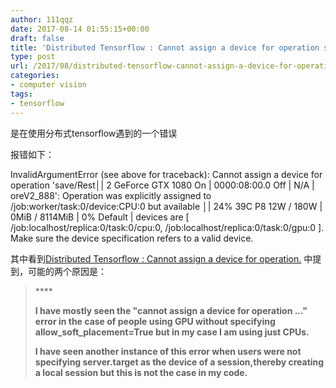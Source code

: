 ```yaml
---
author: 111qqz
date: 2017-08-14 01:55:15+00:00
draft: false
title: 'Distributed Tensorflow : Cannot assign a device for operation save'
type: post
url: /2017/08/distributed-tensorflow-cannot-assign-a-device-for-operation-save/
categories:
- computer vision
tags:
- tensorflow
---
```


是在使用分布式tensorflow遇到的一个错误

报错如下：

InvalidArgumentError (see above for traceback): Cannot assign a device for operation 'save/Rest│| 2 GeForce GTX 1080 On | 0000:08:00.0 Off | N/A |
oreV2_888': Operation was explicitly assigned to /job:worker/task:0/device:CPU:0 but available │| 24% 39C P8 12W / 180W | 0MiB / 8114MiB | 0% Default |
devices are [ /job:localhost/replica:0/task:0/cpu:0, /job:localhost/replica:0/task:0/gpu:0 ]. Make sure the device specification refers to a valid device.

其中看到[Distributed Tensorflow : Cannot assign a device for operation.](https://github.com/tensorflow/tensorflow/issues/11608) 中提到，可能的两个原因是：



<blockquote>****

**I have mostly seen the "cannot assign a device for operation ..." error in the case of people using GPU without specifying allow_soft_placement=True but in my case I am using just CPUs.**

**I have seen another instance of this error when users were not specifying server.target as the device of a session,thereby creating a local session but this is not the case in my code.**</blockquote>







